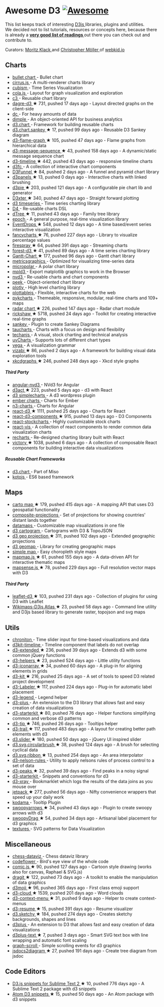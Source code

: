 <h1>
 Awesome D3
 <a href="https://github.com/sindresorhus/awesome">
  <img alt="Awesome" src="https://cdn.rawgit.com/sindresorhus/awesome/d7305f38d29fed78fa85652e3a63e154dd8e8829/media/badge.svg"/>
 </a>
</h1>
<p>
 This list keeps track of interesting
 <a href="http://d3js.org">
  D3js
 </a>
 libraries, plugins and utilities.
 <br/>
 We decided not to list tutorials, resources or concepts here, because there is already a
 <strong>
  <a href="https://github.com/mbostock/d3/wiki/Tutorials">
   very good list of readings
  </a>
 </strong>
 out there you can check out and contribute to.
</p>
<p>
 Curators:
 <a href="https://twitter.com/moklick">
  Moritz Klack
 </a>
 and
 <a href="https://twitter.com/chrtze">
  Christopher Möller
 </a>
 of
 <a href="http://www.webkid.io">
  webkid.io
 </a>
</p>
<h2>
 Charts
</h2>
<ul>
 <li>
  <a href="https://github.com/d3/d3-plugins/tree/master/bullet">
   bullet chart
  </a>
  - Bullet chart
 </li>
 <li>
  <a href="http://planet-os.github.io/cirrusjs/">
   cirrus.js
  </a>
  - A multi-renderer charts library
 </li>
 <li>
  <a href="https://square.github.io/cubism/">
   cubism
  </a>
  - Time Series Visualization
 </li>
 <li>
  <a href="http://marvl.infotech.monash.edu/webcola/">
   cola.js
  </a>
  - Layout for graph visualization and exploration
 </li>
 <li>
  <a href="http://c3js.org/">
   c3
  </a>
  - Reusable chart library
 </li>
 <li>
  <a href="https://github.com/cpettitt/dagre-d3">
   dagre-d3
  </a>
  <span>
   &#9733 731, pushed 17 days ago
  </span>
  - Layout directed graphs on the client-side
 </li>
 <li>
  <a href="http://dc-js.github.io/dc.js/">
   dc
  </a>
  - For heavy amounts of data
 </li>
 <li>
  <a href="http://dimplejs.org">
   dimple
  </a>
  - An object-oriented API for business analytics
 </li>
 <li>
  <a href="http://misoproject.com/d3-chart/">
   d3.chart
  </a>
  - Framework for building reusable charts
 </li>
 <li>
  <a href="https://github.com/q-m/d3.chart.sankey">
   d3.chart.sankey
  </a>
  <span>
   &#9733 17, pushed 99 days ago
  </span>
  - Reusable D3 Sankey diagram
 </li>
 <li>
  <a href="https://github.com/spiermar/d3-flame-graph">
   d3-flame-graph
  </a>
  <span>
   &#9733 105, pushed 47 days ago
  </span>
  - Flame graphs from hierarchical data
 </li>
 <li>
  <a href="https://github.com/koudelka/d3-message-sequence">
   d3-message-sequence
  </a>
  <span>
   &#9733 43, pushed 158 days ago
  </span>
  - A dynamic/static message sequence chart
 </li>
 <li>
  <a href="https://github.com/commodityvectors/d3-timeline">
   d3-timeline
  </a>
  <span>
   &#9733 442, pushed 43 days ago
  </span>
  - responsive timeline charts
 </li>
 <li>
  <a href="http://scottlogic.github.io/d3fc/">
   d3fc
  </a>
  - A collection of interactive chart components
 </li>
 <li>
  <a href="https://github.com/jakezatecky/d3-funnel">
   D3Funnel
  </a>
  <span>
   &#9733 84, pushed 2 days ago
  </span>
  - A funnel and pyramid chart library
 </li>
 <li>
  <a href="https://github.com/kbroman/d3panels">
   d3panels
  </a>
  <span>
   &#9733 13, pushed 0 days ago
  </span>
  - Interactive charts with linked brushing
 </li>
 <li>
  <a href="https://github.com/benkeen/d3pie">
   d3pie
  </a>
  <span>
   &#9733 203, pushed 121 days ago
  </span>
  - A configurable pie chart lib and generator
 </li>
 <li>
  <a href="https://github.com/NathanEpstein/D3xter">
   D3xter
  </a>
  <span>
   &#9733 340, pushed 47 days ago
  </span>
  - Straight forward plotting
 </li>
 <li>
  <a href="http://mcaule.github.io/d3-timeseries/">
   d3 timeseries
  </a>
  - Time series charting library
 </li>
 <li>
  <a href="http://visible.io/">
   D4
  </a>
  - Re-usable charts DSL
 </li>
 <li>
  <a href="https://github.com/ErikGartner/dTree">
   dTree
  </a>
  <span>
   &#9733 11, pushed 43 days ago
  </span>
  - Family tree library
 </li>
 <li>
  <a href="http://epochjs.github.io/epoch/">
   epoch
  </a>
  - A general purpose, real-time visualization library
 </li>
 <li>
  <a href="https://github.com/marmelab/EventDrops">
   EventDrops
  </a>
  <span>
   &#9733 548, pushed 12 days ago
  </span>
  - A time based/event series interactive visualization
 </li>
 <li>
  <a href="https://github.com/ahoiin/Fancycharts.js">
   fancycharts
  </a>
  <span>
   &#9733 76, pushed 227 days ago
  </span>
  - Library to visualize percentage values
 </li>
 <li>
  <a href="https://github.com/boundary/firespray">
   firespray
  </a>
  <span>
   &#9733 64, pushed 391 days ago
  </span>
  - Streaming charts
 </li>
 <li>
  <a href="https://github.com/robinfhu/forest-d3">
   forest-d3
  </a>
  <span>
   &#9733 41, pushed 89 days ago
  </span>
  - A time series charting library
 </li>
 <li>
  <a href="https://github.com/dk8996/Gantt-Chart">
   Gantt-Chart
  </a>
  <span>
   &#9733 177, pushed 96 days ago
  </span>
  - Gantt chart library
 </li>
 <li>
  <a href="http://metricsgraphicsjs.org/">
   metricsgraphics
  </a>
  - Optimized for visualizing time-series data
 </li>
 <li>
  <a href="http://micropolar.org/">
   micropolar
  </a>
  - A polar chart library
 </li>
 <li>
  <a href="http://mpld3.github.io/">
   mpld3
  </a>
  - Export matplotlib graphics to work in the Browser
 </li>
 <li>
  <a href="http://nvd3.org/">
   nvd3
  </a>
  - Re-usable charts and chart components
 </li>
 <li>
  <a href="http://mtmacdonald.github.io/peek">
   peek
  </a>
  - Object-oriented chart library
 </li>
 <li>
  <a href="https://github.com/plotly/plotly.js/">
   plotly
  </a>
  - High level charting library
 </li>
 <li>
  <a href="http://plottablejs.org/">
   plottablejs
  </a>
  - Flexible, interactive charts for the web
 </li>
 <li>
  <a href="http://pykcharts.com/">
   pykcharts
  </a>
  - Themeable, responsive, modular, real-time charts and 109+ maps
 </li>
 <li>
  <a href="https://github.com/alangrafu/radar-chart-d3">
   radar chart
  </a>
  <span>
   &#9733 226, pushed 147 days ago
  </span>
  - Radar chart module
 </li>
 <li>
  <a href="https://github.com/shutterstock/rickshaw">
   rickshaw
  </a>
  <span>
   &#9733 5718, pushed 24 days ago
  </span>
  - Toolkit for creating interactive real-time graphs
 </li>
 <li>
  <a href="https://github.com/d3/d3-plugins/tree/master/sankey">
   sankey
  </a>
  - Plugin to create Sankey Diagrams
 </li>
 <li>
  <a href="https://www.taucharts.com/">
   taucharts
  </a>
  - Charts with a focus on design and flexibility
 </li>
 <li>
  <a href="http://techanjs.org/">
   techanjs
  </a>
  - A visual, stock charting and technical analysis
 </li>
 <li>
  <a href="http://imaginea.github.io/uvCharts/index.html">
   uvCharts
  </a>
  - Supports lots of different chart types
 </li>
 <li>
  <a href="http://trifacta.github.io/vega/">
   vega
  </a>
  - A visualization grammar
 </li>
 <li>
  <a href="https://github.com/Gapminder/vizabi">
   vizabi
  </a>
  <span>
   &#9733 86, pushed 2 days ago
  </span>
  - A framework for building visual data exploration tools
 </li>
 <li>
  <a href="https://github.com/imkevinxu/xkcdgraphs">
   xkcdgraphs
  </a>
  <span>
   &#9733 246, pushed 248 days ago
  </span>
  - Xkcd style graphs
 </li>
</ul>
<h5>
 Third Party
</h5>
<ul>
 <li>
  <a href="http://krispo.github.io/angular-nvd3">
   angular-nvd3
  </a>
  - NVd3 for Angular
 </li>
 <li>
  <a href="https://github.com/AnSavvides/d3act">
   d3act
  </a>
  <span>
   &#9733 223, pushed 5 days ago
  </span>
  - d3 with React
 </li>
 <li>
  <a href="https://wordpress.org/plugins/d3-simplecharts/">
   d3 simplecharts
  </a>
  - A d3 wordpress plugin
 </li>
 <li>
  <a href="http://addepar.github.io/#/ember-charts/overview">
   ember charts
  </a>
  - Charts for Ember
 </li>
 <li>
  <a href="http://n3-charts.github.io/line-chart/#/">
   n3-charts
  </a>
  - Charts for Angular
 </li>
 <li>
  <a href="https://github.com/esbullington/react-d3">
   react-d3
  </a>
  <span>
   &#9733 1111, pushed 25 days ago
  </span>
  - Charts for React
 </li>
 <li>
  <a href="https://github.com/codesuki/react-d3-components">
   react-d3-components
  </a>
  <span>
   &#9733 915, pushed 13 days ago
  </span>
  - D3 Components
 </li>
 <li>
  <a href="http://rrag.github.io/react-stockcharts">
   react-stockcharts
  </a>
  - Highly customizable stock charts
 </li>
 <li>
  <a href="https://github.com/uber-common/react-vis">
   react-vis
  </a>
  - A collection of react components to render common data visualization charts
 </li>
 <li>
  <a href="http://recharts.org/">
   recharts
  </a>
  - Re-designed charting library built with React
 </li>
 <li>
  <a href="https://github.com/FormidableLabs/victory">
   victory
  </a>
  <span>
   &#9733 1038, pushed 6 days ago
  </span>
  - A collection of composable React components for building interactive data visualizations
 </li>
</ul>
<h5>
 Reusable Chart Frameworks
</h5>
<ul>
 <li>
  <a href="http://misoproject.com/d3-chart/">
   d3.chart
  </a>
  - Part of Miso
 </li>
 <li>
  <a href="http://kotojs.org/">
   kotojs
  </a>
  - ES6 based framework
 </li>
</ul>
<h2>
 Maps
</h2>
<ul>
 <li>
  <a href="https://github.com/emeeks/d3-carto-map">
   carto map
  </a>
  <span>
   &#9733 179, pushed 415 days ago
  </span>
  - A mapping API that uses D3 geospatial functionality
 </li>
 <li>
  <a href="http://rveciana.github.io/d3-composite-projections/">
   composite-projections
  </a>
  - Set of projections for showing countries' distant lands together
 </li>
 <li>
  <a href="http://datamaps.github.io/">
   datamaps
  </a>
  - Customizable map visualizations in one file
 </li>
 <li>
  <a href="http://prag.ma/code/d3-cartogram/">
   d3 cartogram
  </a>
  - Cartograms with D3 & TopoJSON
 </li>
 <li>
  <a href="https://github.com/d3/d3-geo-projection">
   d3 geo projection
  </a>
  <span>
   &#9733 311, pushed 102 days ago
  </span>
  - Extended geographic projections
 </li>
 <li>
  <a href="http://d3-geomap.github.io/">
   d3 geomap
  </a>
  - Library for creating geographic maps
 </li>
 <li>
  <a href="http://code.minnpost.com/simple-map-d3/">
   simple map
  </a>
  - Easy choropleth style maps
 </li>
 <li>
  <a href="https://github.com/floledermann/mapmap.js">
   mapmap.js
  </a>
  <span>
   &#9733 61, pushed 155 days ago
  </span>
  - A data-driven API for interactive thematic maps
 </li>
 <li>
  <a href="https://github.com/mapsense/mapsense.js">
   mapsense.js
  </a>
  <span>
   &#9733 78, pushed 229 days ago
  </span>
  - Full resolution vector maps with D3
 </li>
</ul>
<h5>
 Third Party
</h5>
<ul>
 <li>
  <a href="https://github.com/Asymmetrik/leaflet-d3">
   leaflet-d3
  </a>
  <span>
   &#9733 103, pushed 231 days ago
  </span>
  - Collection of plugins for using D3 with Leaflet
 </li>
 <li>
  <a href="https://github.com/WikimapsAtlas/make-modules">
   Wikimaps-D3js Atlas
  </a>
  <span>
   &#9733 23, pushed 58 days ago
  </span>
  - Command line utility and D3js based library to generate raster, topojson and svg maps
 </li>
</ul>
<h2>
 Utils
</h2>
<ul>
 <li>
  <a href="https://github.com/tmcw/chroniton">
   chroniton
  </a>
  - Time slider input for time-based visualizations and data
 </li>
 <li>
  <a href="http://kristw.github.io/d3kit-timeline/">
   d3kit-timeline
  </a>
  - Timeline component that labels do not overlap
 </li>
 <li>
  <a href="https://github.com/wbkd/d3-extended">
   d3-extended
  </a>
  <span>
   &#9733 236, pushed 39 days ago
  </span>
  - Extends d3 with some common jQuery functions
 </li>
 <li>
  <a href="https://github.com/bahmutov/d3-helpers">
   d3-helpers
  </a>
  <span>
   &#9733 23, pushed 524 days ago
  </span>
  - Little utility functions
 </li>
 <li>
  <a href="https://github.com/tomgp/d3-iconarray">
   d3-iconarray
  </a>
  <span>
   &#9733 34, pushed 60 days ago
  </span>
  - A plug-in for aligning elements in grids
 </li>
 <li>
  <a href="https://github.com/twitter/d3kit">
   d3-kit
  </a>
  <span>
   &#9733 216, pushed 25 days ago
  </span>
  - A set of tools to speed D3 related project development
 </li>
 <li>
  <a href="https://github.com/tinker10/D3-Labeler">
   d3-Labeler
  </a>
  <span>
   &#9733 117, pushed 224 days ago
  </span>
  - Plug-in for automatic label placement
 </li>
 <li>
  <a href="http://d3-legend.susielu.com/">
   d3-legend
  </a>
  - Legend helper
 </li>
 <li>
  <a href="http://d3plus.org/">
   d3-plus
  </a>
  - An extension to the D3 library that allows fast and easy creation of data visualizations
 </li>
 <li>
  <a href="https://github.com/1wheel/d3-starterkit">
   d3-starterkit
  </a>
  <span>
   &#9733 80, pushed 76 days ago
  </span>
  - Helper functions simplifying common and verbose d3 patterns
 </li>
 <li>
  <a href="https://github.com/Caged/d3-tip">
   d3-tip
  </a>
  <span>
   &#9733 746, pushed 26 days ago
  </span>
  - Tooltips helper
 </li>
 <li>
  <a href="https://github.com/bmschmidt/D3-trail">
   d3-trail
  </a>
  <span>
   &#9733 117, pushed 483 days ago
  </span>
  - A layout for creating better path elements with d3
 </li>
 <li>
  <a href="https://github.com/MasterMaps/d3-slider">
   d3.slider
  </a>
  <span>
   &#9733 180, pushed 50 days ago
  </span>
  - jQuery UI inspired slider
 </li>
 <li>
  <a href="https://github.com/emeeks/d3.svg.circularbrush">
   d3.svg.circularbrush
  </a>
  <span>
   &#9733 38, pushed 124 days ago
  </span>
  - A brush for selecting cyclical data
 </li>
 <li>
  <a href="https://github.com/emeeks/d3.svg.ribbon">
   d3.svg.ribbon
  </a>
  <span>
   &#9733 13, pushed 254 days ago
  </span>
  - An area interpolator
 </li>
 <li>
  <a href="https://github.com/kiernanmcgowan/d3-nelson-rules">
   d3-nelson-rules
  </a>
  - Utility to apply nelsons rules of process control to a set of data
 </li>
 <li>
  <a href="https://github.com/efekarakus/d3-peaks">
   d3-peaks
  </a>
  <span>
   &#9733 32, pushed 39 days ago
  </span>
  - Find peaks in a noisy signal
 </li>
 <li>
  <a href="https://github.com/1wheel/d3-starterkit">
   d3-starterkit
  </a>
  - Snippets and conventions for d3
 </li>
 <li>
  <a href="http://www.vijithassar.com/d3-xray">
   d3-xray
  </a>
  - Bookmarklet which logs the results of the data joins as you mouse over
 </li>
 <li>
  <a href="https://github.com/gka/d3-jetpack">
   jetpack
  </a>
  <span>
   &#9733 277, pushed 56 days ago
  </span>
  - Nifty convenience wrappers that speed up your daily work
 </li>
 <li>
  <a href="http://darkmarmot.github.io/kodama/">
   kodama
  </a>
  - Tooltip Plugin
 </li>
 <li>
  <a href="https://github.com/bizweekgraphics/swoopyarrows">
   swoopyarrows
  </a>
  <span>
   &#9733 34, pushed 43 days ago
  </span>
  - Plugin to create swoopy arrows with d3
 </li>
 <li>
  <a href="https://github.com/1wheel/swoopy-drag">
   swoopyDrag
  </a>
  <span>
   &#9733 54, pushed 34 days ago
  </span>
  - Artisanal label placement for d3 graphics
 </li>
 <li>
  <a href="http://riccardoscalco.github.io/textures/">
   textures
  </a>
  - SVG patterns for Data Visualization
 </li>
</ul>
<h2>
 Miscellaneous
</h2>
<ul>
 <li>
  <a href="http://ebemunk.github.io/chess-dataviz/">
   chess-dataviz
  </a>
  - Chess dataviz library
 </li>
 <li>
  <a href="http://www.redotheweb.com/CodeFlower/">
   codeflower
  </a>
  - Bird's eye view of the whole code
 </li>
 <li>
  <a href="https://github.com/balint42/comic.js">
   comic.js
  </a>
  <span>
   &#9733 90, pushed 127 days ago
  </span>
  - Cartoon style drawing (works also for canvas, Raphael & SVG.js)
 </li>
 <li>
  <a href="https://github.com/romsson/dragit">
   dragit
  </a>
  <span>
   &#9733 122, pushed 73 days ago
  </span>
  - A toolkit to enable the manipulation of data graphics
 </li>
 <li>
  <a href="https://github.com/mathisonian/d3moji">
   d3moji
  </a>
  <span>
   &#9733 96, pushed 365 days ago
  </span>
  - First class emoji support
 </li>
 <li>
  <a href="https://github.com/jasondavies/d3-cloud">
   d3-cloud
  </a>
  <span>
   &#9733 1539, pushed 201 days ago
  </span>
  - Word clouds
 </li>
 <li>
  <a href="https://github.com/patorjk/d3-context-menu">
   d3-context-menu
  </a>
  <span>
   &#9733 31, pushed 9 days ago
  </span>
  - Helper to create context-menus
 </li>
 <li>
  <a href="https://github.com/glena/d3-resume">
   d3-resume
  </a>
  <span>
   &#9733 15, pushed 391 days ago
  </span>
  - Resume visualizer
 </li>
 <li>
  <a href="https://github.com/sebastian-meier/d3.sketchy">
   d3.sketchy
  </a>
  <span>
   &#9733 184, pushed 274 days ago
  </span>
  - Creates sketchy backgrounds, shapes and lines
 </li>
 <li>
  <a href="http://d3plus.org/">
   d3plus
  </a>
  - An extension to D3 that allows fast and easy creation of data visualizations
 </li>
 <li>
  <a href="https://github.com/d3plus/d3plus-text">
   d3plus-text
  </a>
  <span>
   &#9733 7, pushed 3 days ago
  </span>
  - Smart SVG text box with line wrapping and automatic font scaling
 </li>
 <li>
  <a href="http://1wheel.github.io/graph-scroll/">
   graph-scroll
  </a>
  - Simple scrolling events for d3 graphics
 </li>
 <li>
  <a href="https://github.com/amcmillan01/jsdoc2diagram">
   jsdocs2diagram
  </a>
  <span>
   &#9733 27, pushed 191 days ago
  </span>
  - Create tree diagram from jsdoc
 </li>
</ul>
<h2>
 Code Editors
</h2>
<ul>
 <li>
  <a href="https://github.com/fabriciotav/d3-snippets-for-sublime-text-2">
   D3.js snippets for Sublime Text 2
  </a>
  <span>
   &#9733 10, pushed 776 days ago
  </span>
  - A Sublime Text 2 package with d3 snippets
 </li>
 <li>
  <a href="https://github.com/martgnz/d3-snippets">
   Atom D3 snippets
  </a>
  <span>
   &#9733 15, pushed 50 days ago
  </span>
  - An Atom package with d3 snippets
 </li>
</ul>
